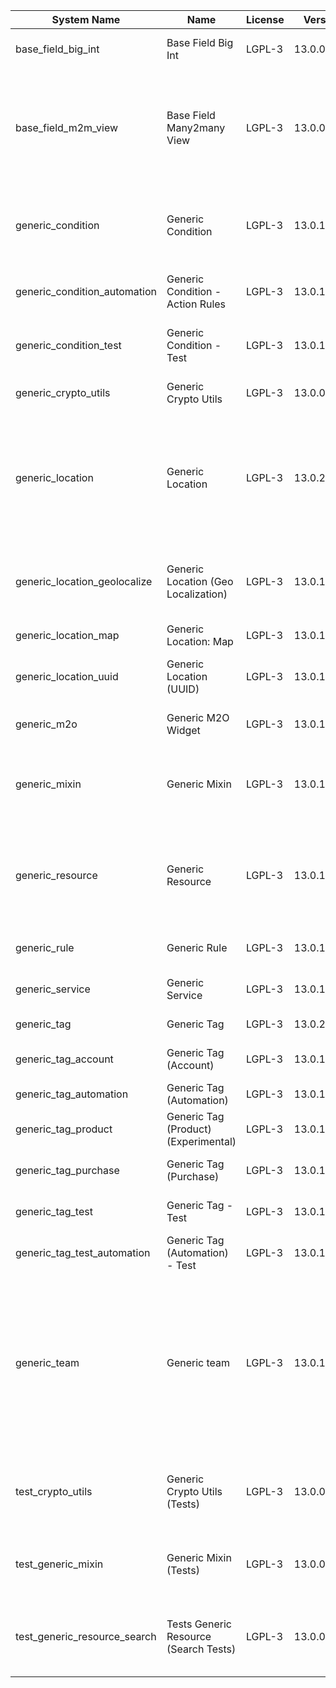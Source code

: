 | System Name | Name | License | Version | Summary | Price |
|---|---|---|---|---|---|
| base_field_big_int | Base Field Big Int | LGPL-3 | 13.0.0.4.0 | BigInt field implementation for Odoo |  |
| base_field_m2m_view | Base Field Many2many View | LGPL-3 | 13.0.0.4.0 | Adds Many2manyView field implementation for Odoo. Useful in cases when m2m relation computed via Postgresql View |  |
| generic_condition | Generic Condition | LGPL-3 | 13.0.1.19.0 | Create generic conditions on which you         can program some logic in Odoo objects |  |
| generic_condition_automation | Generic Condition - Action Rules | LGPL-3 | 13.0.1.3.0 | Generic Conditions (Integration with Action Rules) |  |
| generic_condition_test | Generic Condition - Test | LGPL-3 | 13.0.1.10.0 | Generic Conditions - Tests (do not install manualy) |  |
| generic_crypto_utils | Generic Crypto Utils | LGPL-3 | 13.0.0.7.0 | Technical utils to add encryption to other addons |  |
| generic_location | Generic Location | LGPL-3 | 13.0.2.5.0 | Allows you to make an abstract description of the         objects location relative to the general location         (for example: house3 -> office5 -> room2 -> table5) |  |
| generic_location_geolocalize | Generic Location (Geo Localization) | LGPL-3 | 13.0.1.9.0 | Generic Location (Automaticaly determine geo coordinates         for location by its address) |  |
| generic_location_map | Generic Location: Map | LGPL-3 | 13.0.1.8.0 | Display locations on map view. |  |
| generic_location_uuid | Generic Location (UUID) | LGPL-3 | 13.0.1.6.0 | Generic Location (Add UUID to generic locations) |  |
| generic_m2o | Generic M2O Widget | LGPL-3 | 13.0.1.7.0 | Generic Many2one widget |  |
| generic_mixin | Generic Mixin | LGPL-3 | 13.0.1.78.0 | Technical module with generic mixins, that may help to build other modules |  |
| generic_resource | Generic Resource | LGPL-3 | 13.0.1.47.0 | Provides the ability to create and categorize         various resources that can be used in other Odoo modules. |  |
| generic_rule | Generic Rule | LGPL-3 | 13.0.1.3.0 | Adds new top-level menu 'rules' |  |
| generic_service | Generic Service | LGPL-3 | 13.0.1.23.0 | Create and manage service catalog |  |
| generic_tag | Generic Tag | LGPL-3 | 13.0.2.10.0 | Generic tag management. |  |
| generic_tag_account | Generic Tag (Account) | LGPL-3 | 13.0.1.4.0 | Generic tag integration with account addon |  |
| generic_tag_automation | Generic Tag (Automation) | LGPL-3 | 13.0.1.4.0 |  |  |
| generic_tag_product | Generic Tag (Product) (Experimental) | LGPL-3 | 13.0.1.4.0 | Generic tag integration with product addon |  |
| generic_tag_purchase | Generic Tag (Purchase) | LGPL-3 | 13.0.1.4.0 | Generic tag integration with purchase addon |  |
| generic_tag_test | Generic Tag - Test | LGPL-3 | 13.0.1.6.0 | Generic Tag - Tests (do not install manualy) |  |
| generic_tag_test_automation | Generic Tag (Automation) - Test | LGPL-3 | 13.0.1.3.0 |  |  |
| generic_team | Generic team | LGPL-3 | 13.0.1.16.0 | With this module you can create teams and add         users to them, which allows you to perform group         actions (such as assigning a responsible team         instead of one person) while working with Odoo applications. |  |
| test_crypto_utils | Generic Crypto Utils (Tests) | LGPL-3 | 13.0.0.12.0 | Technical module that have to be used to test Generic Crypto Utils module |  |
| test_generic_mixin | Generic Mixin (Tests) | LGPL-3 | 13.0.0.22.0 | Technical module that have to be used to test Generic Mixin module |  |
| test_generic_resource_search | Tests Generic Resource (Search Tests) | LGPL-3 | 13.0.0.3.0 | Technical module that have to be used to test Generic Resource search cases |  |
